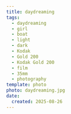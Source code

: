 ```yaml
---
title: daydreaming
tags:
  - daydreaming
  - girl
  - boat
  - light
  - dark
  - Kodak
  - Gold 200
  - Kodak Gold 200
  - film
  - 35mm
  - photography
template: photo
photo: daydreaming.jpg
date:
  created: 2025-08-26
---
```

